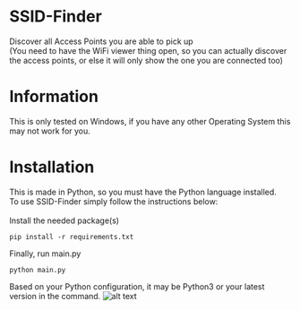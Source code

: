# SSID-Finder
Discover all Access Points you are able to pick up<br />
(You need to have the WiFi viewer thing open, so you can actually discover the access points, or else it will only show the one you are connected too)
# Information
This is only tested on Windows, if you have any other Operating System this may not work for you.<br />
# Installation
This is made in Python, so you must have the Python language installed.<br />
To use SSID-Finder simply follow the instructions below:<br />
<br />
Install the needed package(s)
```
pip install -r requirements.txt
```
Finally, run main.py
```
python main.py
```
Based on your Python configuration, it may be Python3 or your latest version in the command.
![alt text](https://cdn.discordapp.com/attachments/1191940685281108121/1206060031695519794/wifi-symbol-transparent-21-1526981379.png?ex=65daa1ef&is=65c82cef&hm=1ac21bc83cbb0c0f58d101b613d0008432c65eff848ac142dc1680b88483ec43&)
